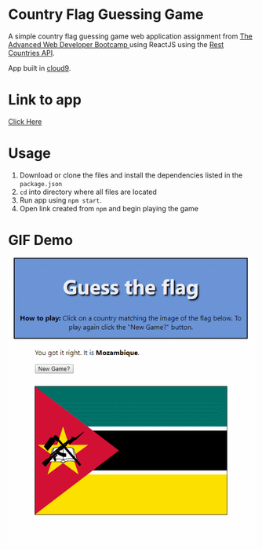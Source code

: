 # Country Flag Guessing Game

A simple country flag guessing game web application assignment from [The Advanced Web Developer Bootcamp
](https://www.udemy.com/the-advanced-web-developer-bootcamp/) using ReactJS using the [Rest Countries API](https://restcountries.eu/rest/v2/all). 

App built in [cloud9](https://ide.c9.io/rickylu/adv-web-dev).

# Link to app
[Click Here](https://country-flag-guess-game.herokuapp.com/)

# Usage

 1. Download or clone the files and install the dependencies listed in the `package.json`
 2. `cd` into directory where all files are located
 3. Run app using `npm start`.
 4. Open link created from `npm` and begin playing the game

# GIF Demo
![GIF demo of app](https://github.com/RCLU30/country-flag-guess/blob/master/country-game-demo.gif)
